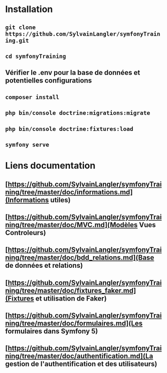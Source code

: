 # Installation

## `git clone https://github.com/SylvainLangler/symfonyTraining.git`

## `cd symfonyTraining`

## Vérifier le .env pour la base de données et potentielles configurations

## `composer install`

## `php bin/console doctrine:migrations:migrate`

## `php bin/console doctrine:fixtures:load`

## `symfony serve`

# Liens documentation

## [https://github.com/SylvainLangler/symfonyTraining/tree/master/doc/informations.md](Informations utiles)

## [https://github.com/SylvainLangler/symfonyTraining/tree/master/doc/MVC.md](Modèles Vues Controleurs)

## [https://github.com/SylvainLangler/symfonyTraining/tree/master/doc/bdd_relations.md](Base de données et relations)

## [https://github.com/SylvainLangler/symfonyTraining/tree/master/doc/fixtures_faker.md](Fixtures et utilisation de Faker)

## [https://github.com/SylvainLangler/symfonyTraining/tree/master/doc/formulaires.md](Les formulaires dans Symfony 5)

## [https://github.com/SylvainLangler/symfonyTraining/tree/master/doc/authentification.md](La gestion de l'authentification et des utilisateurs)
